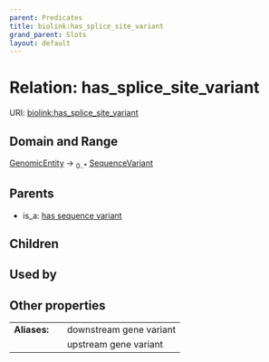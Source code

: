```yaml
---
parent: Predicates
title: biolink:has_splice_site_variant
grand_parent: Slots
layout: default
---
```


# Relation: has_splice_site_variant




URI: [biolink:has_splice_site_variant](https://w3id.org/biolink/has_splice_site_variant)

## Domain and Range

[GenomicEntity](GenomicEntity.md) ->  <sub>0..\*</sub> [SequenceVariant](SequenceVariant.md)

## Parents

 *  is_a: [has sequence variant](has_sequence_variant.md)

## Children


## Used by


## Other properties

|  |  |  |
| --- | --- | --- |
| **Aliases:** | | downstream gene variant |
|  | | upstream gene variant |

